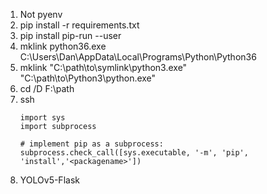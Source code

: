 
1. Not pyenv
2. pip install -r requirements.txt
3. pip install pip-run --user
4. mklink python36.exe C:\Users\Dan\AppData\Local\Programs\Python\Python36
4. mklink "C:\path\to\symlink\python3.exe" "C:\path\to\Python3\python.exe"
5. cd /D F:\path
5. ssh
    ```
    import sys
    import subprocess

    # implement pip as a subprocess:
    subprocess.check_call([sys.executable, '-m', 'pip', 'install','<packagename>'])
    ```
6. YOLOv5-Flask    
